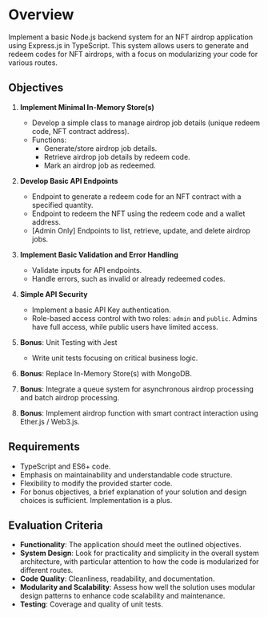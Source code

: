# Overview

Implement a basic Node.js backend system for an NFT airdrop application using Express.js in TypeScript. This system allows users to generate and redeem codes for NFT airdrops, with a focus on modularizing your code for various routes.

## Objectives

1. **Implement Minimal In-Memory Store(s)**

   - Develop a simple class to manage airdrop job details (unique redeem code, NFT contract address).
   - Functions:
     - Generate/store airdrop job details.
     - Retrieve airdrop job details by redeem code.
     - Mark an airdrop job as redeemed.

2. **Develop Basic API Endpoints**

   - Endpoint to generate a redeem code for an NFT contract with a specified quantity.
   - Endpoint to redeem the NFT using the redeem code and a wallet address.
   - [Admin Only] Endpoints to list, retrieve, update, and delete airdrop jobs.

3. **Implement Basic Validation and Error Handling**

   - Validate inputs for API endpoints.
   - Handle errors, such as invalid or already redeemed codes.

4. **Simple API Security**

   - Implement a basic API Key authentication.
   - Role-based access control with two roles: `admin` and `public`. Admins have full access, while public users have limited access.

5. **Bonus**: Unit Testing with Jest

   - Write unit tests focusing on critical business logic.

6. **Bonus**: Replace In-Memory Store(s) with MongoDB.
7. **Bonus**: Integrate a queue system for asynchronous airdrop processing and batch airdrop processing.
8. **Bonus**: Implement airdrop function with smart contract interaction using Ether.js / Web3.js.

## Requirements

- TypeScript and ES6+ code.
- Emphasis on maintainability and understandable code structure.
- Flexibility to modify the provided starter code.
- For bonus objectives, a brief explanation of your solution and design choices is sufficient. Implementation is a plus.

## Evaluation Criteria

- **Functionality**: The application should meet the outlined objectives.
- **System Design**: Look for practicality and simplicity in the overall system architecture, with particular attention to how the code is modularized for different routes.
- **Code Quality**: Cleanliness, readability, and documentation.
- **Modularity and Scalability**: Assess how well the solution uses modular design patterns to enhance code scalability and maintenance.
- **Testing**: Coverage and quality of unit tests.
